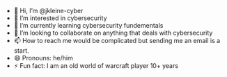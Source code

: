 - 👋 Hi, I’m @jkleine-cyber
- 👀 I’m interested in cybersecurity
- 🌱 I’m currently learning cybersecurity fundementals
- 💞️ I’m looking to collaborate on anything that deals with cybersecurity
- 📫 How to reach me would be complicated but sending me an email is a start.
- 😄 Pronouns: he/him
- ⚡ Fun fact: I am an old world of warcraft player 10+ years

<!---
jkleine-cyber/jkleine-cyber is a ✨ special ✨ repository because its `README.md` (this file) appears on your GitHub profile.
You can click the Preview link to take a look at your changes.
--->
